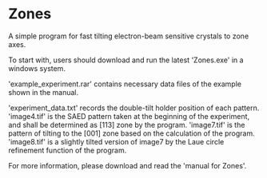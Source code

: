 # Zones
A simple program for fast tilting electron-beam sensitive crystals to zone axes.

To start with, users should download and run the latest 'Zones.exe' in a windows system.

'example_experiment.rar' contains necessary data files of the example shown in the manual.



'experiment_data.txt' records the double-tilt holder position of each pattern.
'image4.tif' is the SAED pattern taken at the beginning of the experiment, and shall be determined as [113] zone by the program.
'image7.tif' is the pattern of tilting to the [001] zone based on the calculation of the program.
'image8.tif' is a slightly tilted version of image7 by the Laue circle refinement function of the program.

For more information, please download and read the 'manual for Zones'.
